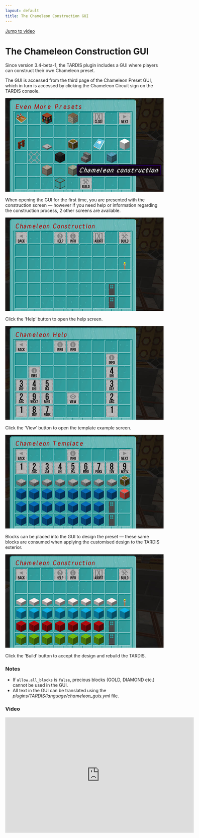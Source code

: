 ```yaml
---
layout: default
title: The Chameleon Construction GUI
---
```


[Jump to video](#video)

# The Chameleon Construction GUI

Since version 3.4-beta-1, the TARDIS plugin includes a GUI where players can construct their own Chameleon preset.

The GUI is accessed from the third page of the Chameleon Preset GUI, which in turn is accessed by clicking the Chameleon
Circuit sign on the TARDIS console.

![construction access](/images/chameleon/open_construction.jpg)

When opening the GUI for the first time, you are presented with the construction screen — however if you need help or
information regarding the construction process, 2 other screens are available.

![construction screen](/images/chameleon/construct_gui.jpg)

Click the ‘Help’ button to open the help screen.

![construction help](/images/chameleon/construct_help.jpg)

Click the ‘View’ button to open the template example screen.

![construction template](/images/chameleon/construct_template.jpg)

Blocks can be placed into the GUI to design the preset — these same blocks are consumed when applying the customised
design to the TARDIS exterior.

![custom design](/images/chameleon/construct_custom.jpg)

Click the ‘Build’ button to accept the design and rebuild the TARDIS.

### Notes

- If `allow.all_blocks` is `false`, precious blocks (GOLD, DIAMOND etc.) cannot be used in the GUI.
- All text in the GUI can be translated using the _plugins/TARDIS/language/chameleon\_guis.yml_ file.

### Video

<iframe src="https://player.vimeo.com/video/139820997" width="600" height="366" frameborder="0" webkitallowfullscreen mozallowfullscreen allowfullscreen></iframe>
